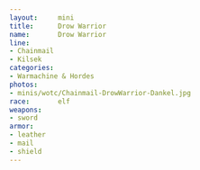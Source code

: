 ```yaml
---
layout:     mini
title:      Drow Warrior
name:       Drow Warrior
line:       
- Chainmail
- Kilsek
categories:
- Warmachine & Hordes
photos:
- minis/wotc/Chainmail-DrowWarrior-Dankel.jpg
race:       elf
weapons:    
- sword
armor:     
- leather
- mail
- shield
---
```


